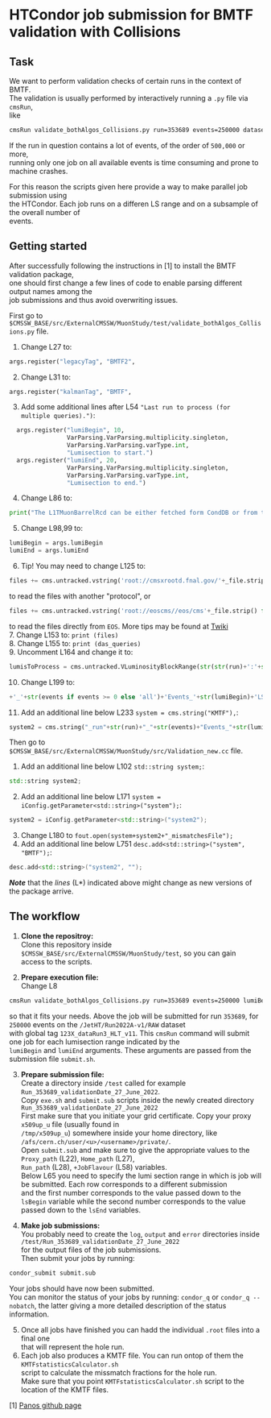 # HTCondor job submission for BMTF validation with Collisions
## Task
We want to perform validation checks of certain runs in the context of BMTF.  
The validation is usually performed by interactively running a `.py` file via `cmsRun`,  
like  
```bash
cmsRun validate_bothAlgos_Collisions.py run=353689 events=250000 dataset=/JetHT/Run2022A-v1/RAW gTag=123X_dataRun3_HLT_v11
```

If the run in question contains a lot of events, of the order of `500,000` or more,  
running only one job on all available events is time consuming and prone to machine crashes.

For this reason the scripts given here provide a way to make parallel job submission using  
the HTCondor. Each job runs on a differen LS range and on a subsample of the overall number of  
events.

## Getting started
After successfully following the instructions in [1] to install the BMTF validation package,  
one should first change a few lines of code to enable parsing different output names among the  
job submissions and thus avoid overwriting issues.
  
First go to `$CMSSW_BASE/src/ExternalCMSSW/MuonStudy/test/validate_bothAlgos_Collisions.py` file.  
1. Change L27 to:
```py
args.register("legacyTag", "BMTF2",
```
2. Change L31 to:
```py
args.register("kalmanTag", "BMTF",
```
3. Add some additional lines after L54 `"Last run to process (for multiple queries).")`:  
```py
  args.register("lumiBegin", 10,
                VarParsing.VarParsing.multiplicity.singleton,
                VarParsing.VarParsing.varType.int,
                "Lumisection to start.")
  args.register("lumiEnd", 20,
                VarParsing.VarParsing.multiplicity.singleton,
                VarParsing.VarParsing.varType.int,
                "Lumisection to end.")
```
4. Change L86 to:  
```py
print("The L1TMuonBarrelRcd can be either fetched form CondDB or from the fakeParams script.")
```
5. Change L98,99 to:
```py
lumiBegin = args.lumiBegin
lumiEnd = args.lumiEnd
```
6. Tip! You may need to change L125 to:  
```py
files += cms.untracked.vstring('root://cmsxrootd.fnal.gov/'+_file.strip() for _file in query_out)
```
to read the files with another "protocol", or
```py
files += cms.untracked.vstring('root://eoscms//eos/cms'+_file.strip() for _file in query_out)
```
to read the files directly from `EOS`. More tips may be found at [Twiki](https://twiki.cern.ch/twiki/bin/view/CMSPublic/CompOpsAAATroubleshootingGuide)  
7. Change L153 to: `print (files)`  
8. Change L155 to: `print (das_queries)`  
9. Uncomment L164 and change it to:  
```py
lumisToProcess = cms.untracked.VLuminosityBlockRange(str(str(run)+':'+str(lumiBegin)+'-'+str(run)+':'+str(lumiEnd) if query_type == "single" else ''))
```
10. Change L199 to: 
```py
+'_'+str(events if events >= 0 else 'all')+'Events_'+str(lumiBegin)+'LS_'+str(lumiEnd)+'LS.root')
```
11. Add an additional line below L233 `system = cms.string("KMTF"),`:
```py
system2 = cms.string("_run"+str(run)+"_"+str(events)+"Events_"+str(lumiBegin)+"LS_"+str(lumiEnd)+"LS"),
```

Then go to `$CMSSW_BASE/src/ExternalCMSSW/MuonStudy/src/Validation_new.cc` file.  
1. Add an additional line below L102 `std::string system;`:  
```C++
std::string system2;
```
2. Add an additional line below L171 `system = iConfig.getParameter<std::string>("system");`:  
```C++
system2 = iConfig.getParameter<std::string>("system2");
```
3. Change L180 to `fout.open(system+system2+"_mismatchesFile");`  
4. Add an additional line below L751 `desc.add<std::string>("system", "BMTF");`:  
```C++
desc.add<std::string>("system2", "");
```

***Note*** that the *lines* (L*) indicated above might change as new versions of the package arrive.

## The workflow
1. **Clone the repositroy:**  
Clone this repository inside `$CMSSW_BASE/src/ExternalCMSSW/MuonStudy/test`, so you can gain  
access to the scripts.   
 
2. **Prepare execution file:**  
Change L8  
```bash
cmsRun validate_bothAlgos_Collisions.py run=353689 events=250000 lumiBegin=$4 lumiEnd=$5 dataset=/JetHT/Run2022A-v1/RAW gTag=123X_dataRun3_HLT_v11
```
so that it fits your needs. Above the job will be submitted for run `353689`, for `250000` events on the `/JetHT/Run2022A-v1/RAW` dataset  
with global tag `123X_dataRun3_HLT_v11`. This `cmsRun` command will submit one job for each lumisection range indicated by the  
`lumiBegin` and `lumiEnd` arguments. These arguments are passed from the submission file `submit.sh`.  

3. **Prepare submission file:**  
Create a directory inside `/test` called for example `Run_353689_validationDate_27_June_2022`.  
Copy `exe.sh` and `submit.sub` scripts inside the newly created directory `Run_353689_validationDate_27_June_2022`   
First make sure that you initiate your grid certificate. Copy your proxy `x509up_u` file (usually found in  
`/tmp/x509up_u`) somewhere inside your home directory, like `/afs/cern.ch/user/<u>/<username>/private/`.  
Open `submit.sub` and make sure to give the appropriate values to the `Proxy_path` (L22), `Home_path` (L27),  
`Run_path` (L28), `+JobFlavour` (L58) variables.  
Below L65 you need to specify the lumi section range in which is job will be submitted. Each row corresponds to a different submission  
and the first number corresponds to the value passed down to the `lsBegin` variable while the second number corresponds to the value  
passed down to the `lsEnd` variables.

4. **Make job submissions:**  
You probably need to create the `log`, `output` and `error` directories inside `/test/Run_353689_validationDate_27_June_2022`  
for the output files of the job submissions.  
Then submit your jobs by running:
```bash
condor_submit submit.sub
```
Your jobs should have now been submitted.  
You can monitor the status of your jobs by running:
`condor_q` or `condor_q --nobatch`, the latter giving a more detailed description of the status information.

5. Once all jobs have finished you can hadd the individual `.root` files into a final one  
that will represent the hole run.
7. Each job also produces a KMTF file. You can run ontop of them the `KMTFstatisticsCalculator.sh`  
script to calculate the missmatch fractions for the hole run.  
Make sure that you point `KMTFstatisticsCalculator.sh` script to the location of the KMTF files.

[1] [Panos github page](https://github.com/panoskatsoulis/ExternalCMSSW/tree/CMSSW_11_2_X)
